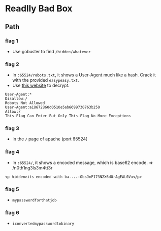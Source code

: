 # Readlly Bad Box

## Path
### flag 1
- Use gobuster to find `/hidden/whatever`

### flag 2
- In `:65524/robots.txt`, it shows a User-Agent much like a hash. Crack it with the provided `easypeasy.txt`.
- Use [this website](https://md5hashing.net/hash/md5/a18672860d0510e5ab6699730763b250) to decrypt.
```
User-Agent:*
Disallow:/
Robots Not Allowed
User-Agent:a18672860d0510e5ab6699730763b250
Allow:/
This Flag Can Enter But Only This Flag No More Exceptions
```

### flag 3
- In the `/` page of apache (port 65524)

### flag 4
- In `:65524/`, it shows a encoded message, which is base62 encode. => /n0th1ng3ls3m4tt3r
```
<p hidden>its encoded with ba....:ObsJmP173N2X6dOrAgEAL0Vu</p>
```

### flag 5
- `mypasswordforthatjob`

### flag 6
- `iconvertedmypasswordtobinary`
